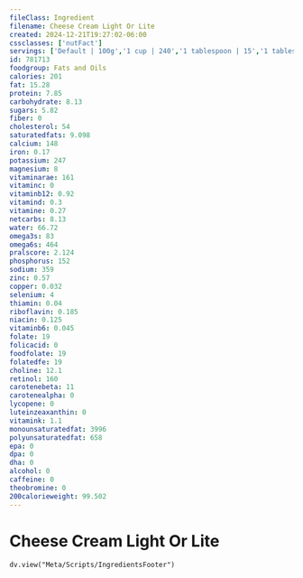 ```yaml
---
fileClass: Ingredient
filename: Cheese Cream Light Or Lite
created: 2024-12-21T19:27:02-06:00
cssclasses: ['nutFact']
servings: ['Default | 100g','1 cup | 240','1 tablespoon | 15','1 tablespoon, whipped | 10']
id: 781713
foodgroup: Fats and Oils
calories: 201
fat: 15.28
protein: 7.85
carbohydrate: 8.13
sugars: 5.82
fiber: 0
cholesterol: 54
saturatedfats: 9.098
calcium: 148
iron: 0.17
potassium: 247
magnesium: 8
vitaminarae: 161
vitaminc: 0
vitaminb12: 0.92
vitamind: 0.3
vitamine: 0.27
netcarbs: 8.13
water: 66.72
omega3s: 83
omega6s: 464
pralscore: 2.124
phosphorus: 152
sodium: 359
zinc: 0.57
copper: 0.032
selenium: 4
thiamin: 0.04
riboflavin: 0.185
niacin: 0.125
vitaminb6: 0.045
folate: 19
folicacid: 0
foodfolate: 19
folatedfe: 19
choline: 12.1
retinol: 160
carotenebeta: 11
carotenealpha: 0
lycopene: 0
luteinzeaxanthin: 0
vitamink: 1.1
monounsaturatedfat: 3996
polyunsaturatedfat: 658
epa: 0
dpa: 0
dha: 0
alcohol: 0
caffeine: 0
theobromine: 0
200calorieweight: 99.502
---
```


# Cheese Cream Light Or Lite

```dataviewjs
dv.view("Meta/Scripts/IngredientsFooter")
```